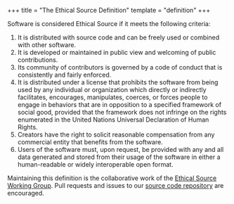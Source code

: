 +++
title = "The Ethical Source Definition"
template = "definition"
+++

Software is considered Ethical Source if it meets the following criteria:

1. It is distributed with source code and can be freely used or combined with other software.
1. It is developed or maintained in public view and welcoming of public contributions.
1. Its community of contributors is governed by a code of conduct that is consistently and fairly enforced.
1. It is distributed under a license that prohibits the software from being used by any individual or organization which directly or indirectly facilitates, encourages, manipulates, coerces, or forces people to engage in behaviors that are in opposition to a specified framework of social good, provided that the framework does not infringe on the rights enumerated in the United Nations Universal Declaration of Human Rights.
1. Creators have the right to solicit reasonable compensation from any commercial entity that benefits from the software.
1. Users of the software must, upon request, be provided with any and all data generated and stored from their usage of the software in either a human-readable or widely interoperable open format.

Maintaining this definition is the collaborative work of the [Ethical Source Working Group](/apply). Pull requests and issues to our [source code repository](https://github.com/ethicalSource/ethicalsource.dev) are encouraged.
